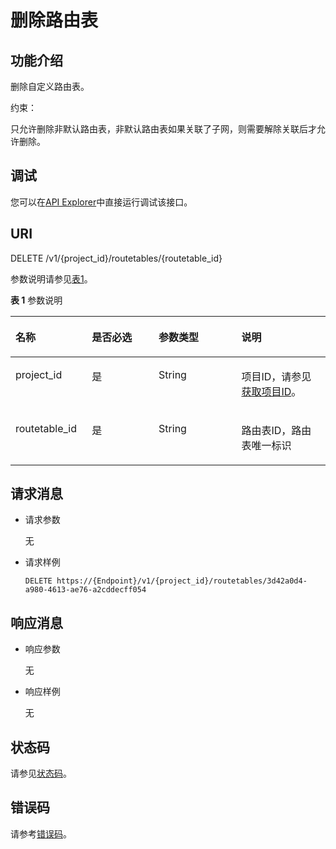 # 删除路由表<a name="vpc_apiroutetab_0006"></a>

## 功能介绍<a name="section689233093214"></a>

删除自定义路由表。

约束：

只允许删除非默认路由表，非默认路由表如果关联了子网，则需要解除关联后才允许删除。

## 调试<a name="section1062181918110"></a>

您可以在[API Explorer](https://apiexplorer.developer.huaweicloud.com/apiexplorer/doc?product=VPC&version=v2&api=DeleteRouteTable)中直接运行调试该接口。

## URI<a name="section13893123043220"></a>

DELETE /v1/\{project\_id\}/routetables/\{routetable\_id\}

参数说明请参见[表1](#table13893430173220)。

**表 1**  参数说明

<a name="table13893430173220"></a>
<table><thead align="left"><tr id="row495003010329"><th class="cellrowborder" valign="top" width="24.242424242424242%" id="mcps1.2.5.1.1"><p id="p159504306328"><a name="p159504306328"></a><a name="p159504306328"></a>名称</p>
</th>
<th class="cellrowborder" valign="top" width="21.21212121212121%" id="mcps1.2.5.1.2"><p id="p1895053033213"><a name="p1895053033213"></a><a name="p1895053033213"></a>是否必选</p>
</th>
<th class="cellrowborder" valign="top" width="26.26262626262626%" id="mcps1.2.5.1.3"><p id="p1295112301321"><a name="p1295112301321"></a><a name="p1295112301321"></a>参数类型</p>
</th>
<th class="cellrowborder" valign="top" width="28.28282828282828%" id="mcps1.2.5.1.4"><p id="p3951183020329"><a name="p3951183020329"></a><a name="p3951183020329"></a>说明</p>
</th>
</tr>
</thead>
<tbody><tr id="row1795111301323"><td class="cellrowborder" valign="top" width="24.242424242424242%" headers="mcps1.2.5.1.1 "><p id="p179511730183216"><a name="p179511730183216"></a><a name="p179511730183216"></a>project_id</p>
</td>
<td class="cellrowborder" valign="top" width="21.21212121212121%" headers="mcps1.2.5.1.2 "><p id="p295113033217"><a name="p295113033217"></a><a name="p295113033217"></a>是</p>
</td>
<td class="cellrowborder" valign="top" width="26.26262626262626%" headers="mcps1.2.5.1.3 "><p id="p69511030123210"><a name="p69511030123210"></a><a name="p69511030123210"></a>String</p>
</td>
<td class="cellrowborder" valign="top" width="28.28282828282828%" headers="mcps1.2.5.1.4 "><p id="p10487112"><a name="p10487112"></a><a name="p10487112"></a>项目ID，请参见<a href="获取项目ID.md">获取项目ID</a>。</p>
</td>
</tr>
<tr id="row495114305323"><td class="cellrowborder" valign="top" width="24.242424242424242%" headers="mcps1.2.5.1.1 "><p id="p10951133003213"><a name="p10951133003213"></a><a name="p10951133003213"></a>routetable_id</p>
</td>
<td class="cellrowborder" valign="top" width="21.21212121212121%" headers="mcps1.2.5.1.2 "><p id="p18951143018326"><a name="p18951143018326"></a><a name="p18951143018326"></a>是</p>
</td>
<td class="cellrowborder" valign="top" width="26.26262626262626%" headers="mcps1.2.5.1.3 "><p id="p19513305322"><a name="p19513305322"></a><a name="p19513305322"></a>String</p>
</td>
<td class="cellrowborder" valign="top" width="28.28282828282828%" headers="mcps1.2.5.1.4 "><p id="p7951530103218"><a name="p7951530103218"></a><a name="p7951530103218"></a>路由表ID，路由表唯一标识</p>
</td>
</tr>
</tbody>
</table>

## 请求消息<a name="section14906130173214"></a>

-   请求参数

    无

-   请求样例

    ```
    DELETE https://{Endpoint}/v1/{project_id}/routetables/3d42a0d4-a980-4613-ae76-a2cddecff054
    ```


## 响应消息<a name="section7910103033214"></a>

-   响应参数

    无

-   响应样例

    无


## 状态码<a name="section31981619"></a>

请参见[状态码](状态码.md)。

## 错误码<a name="section85821649202813"></a>

请参考[错误码](错误码.md)。


